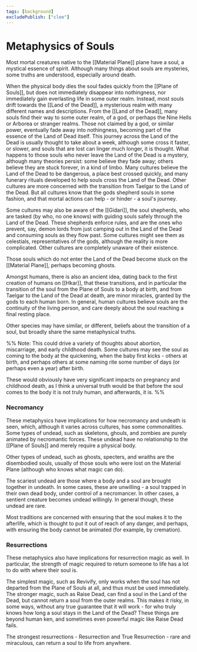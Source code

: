 ```yaml
---
tags: [background]
excludePublish: ["clee"]
---
```

# Metaphysics of Souls
Most mortal creatures native to the [[Material Plane]] plane have a soul, a mystical essence of spirit. Although many things about souls are mysteries, some truths are understood, especially around death. 

When the physical body dies the soul fades quickly from the [[Plane of Souls]], but does not immediately disappear into nothingness, nor immediately gain everlasting life in some outer realm. Instead, most souls drift towards the [[Land of the Dead]], a mysterious realm with many different names and descriptions. From the [[Land of the Dead]], many souls find their way to some outer realm, of a god, or perhaps the Nine Hells or Arborea or stranger realms. Those not claimed by a god, or similar power, eventually fade away into nothingness, becoming part of the essence of the Land of Dead itself. This journey across the Land of the Dead is usually thought to take about a week, although some cross it faster, or slower, and souls that are lost can linger much longer, it is thought. What happens to those souls who never leave the Land of the Dead is a mystery, although many theories persist: some believe they fade away; others believe they are stuck forever, in a kind of limbo. Many cultures believe the Land of the Dead to be dangerous, a place best crossed quickly, and many funerary rituals developed to help souls cross the Land of the Dead. Other cultures are more concerned with the transition from Taelgar to the Land of the Dead. But all cultures know that the gods shepherd souls in some fashion, and that mortal actions can help - or hinder - a soul's journey. 

Some cultures may also be aware of the [[Gidari]], the soul shepherds, who are tasked (by who, no one knows) with guiding souls safely through the Land of the Dead. These shepherds enforce rules, and are the ones who prevent, say, demon lords from just camping out in the Land of the Dead and consuming souls as they flow past. Some cultures might see them as celestials, representatives of the gods, although the reality is more complicated. Other cultures are completely unaware of their existence.

Those souls which do not enter the Land of the Dead become stuck on the [[Material Plane]], perhaps becoming ghosts.

Amongst humans, there is also an ancient idea, dating back to the first creation of humans on [[Hkar]], that these transitions, and in particular the transition of the soul from the Plane of Souls to a body at birth, and from Taelgar to the Land of the Dead at death, are minor miracles, granted by the gods to each human born. In general, human cultures believe souls are the continuity of the living person, and care deeply about the soul reaching a final resting place.

Other species may have similar, or different, beliefs about the transition of a soul, but broadly share the same metaphysical truths. 

%% Note: This could drive a variety of thoughts about abortion, miscarriage, and early childhood death. Some cultures may see the soul as coming to the body at the quickening, when the baby first kicks - others at birth, and perhaps others at some naming rite some number of days (or perhaps even a year) after birth. 

These would obviously have very significant impacts on pregnancy and childhood death, as I think a universal truth would be that before the soul comes to the body it is not truly human, and afterwards, it is.
%%

### Necromancy
These metaphysics have implications for how necromancy and undeath is seen, which, although it varies across cultures, has some commonalities. Some types of undead, such as skeletons, ghouls, and zombies are purely animated by necromantic forces. These undead have no relationship to the [[Plane of Souls]] and merely require a physical body. 

Other types of undead, such as ghosts, specters, and wraiths are the disembodied souls, usually of those souls who were lost on the Material Plane (although who knows what magic can do). 

The scariest undead are those where a body and a soul are brought together in undeath. In some cases, these are unwilling - a soul trapped in their own dead body, under control of a necromancer. In other cases, a sentient creature becomes undead willingly. In general though, these undead are rare. 

Most traditions are concerned with ensuring that the soul makes it to the afterlife, which is thought to put it out of reach of any danger, and perhaps, with ensuring the body cannot be animated (for example, by cremation).
### Resurrections
These metaphysics also have implications for resurrection magic as well. In particular, the strength of magic required to return someone to life has a lot to do with where their soul is.

The simplest magic, such as Revivify, only works when the soul has not departed from the Plane of Souls at all, and thus must be used immediately. The stronger magic, such as Raise Dead, can find a soul in the Land of the Dead, but cannot return a soul from the outer realms. This makes it risky, in some ways, without any true guarantee that it will work - for who truly knows how long a soul stays in the Land of the Dead? These things are beyond human ken, and sometimes even powerful magic like Raise Dead fails.

The strongest resurrections - Resurrection and True Resurrection - rare and miraculous, can return a soul to life from anywhere.